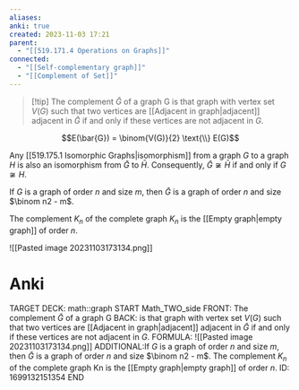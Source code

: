 ```yaml
---
aliases: 
anki: true
created: 2023-11-03 17:21
parent:
  - "[[519.171.4 Operations on Graphs]]"
connected:
  - "[[Self-complementary graph]]"
  - "[[Complement of Set]]"
---
```


> [!tip] The complement $\bar{G}$ of a graph G 
is that graph with vertex set $V(G)$ such that two vertices are [[Adjacent in graph|adjacent]] adjacent in $\bar{G}$ if and only if these vertices are not adjacent in $G$.

$$E(\bar{G}) = \binom{V(G)}{2} \text{\\} E(G)$$

Any [[519.175.1 Isomorphic Graphs|isomorphism]] from a graph $G$ to a graph $H$ is also an isomorphism from $\bar{G}$ to $\bar{H}$. 
Consequently, $\bar{G} \not \cong \bar{H}$ if and only if $G \not \cong H$.

If $G$ is a graph of order $n$ and size $m$, then $\bar{G}$ is a graph of order $n$ and size $\binom n2 - m$. 

The complement $K_n$ of the complete graph $K_n$ is the [[Empty graph|empty graph]] of order $n$.

![[Pasted image 20231103173134.png]]



# Anki
TARGET DECK: math::graph
START
Math_TWO_side
FRONT: The complement $\bar{G}$ of a graph G 
BACK: is that graph with vertex set $V(G)$ such that two vertices are [[Adjacent in graph|adjacent]] adjacent in $\bar{G}$ if and only if these vertices are not adjacent in $G$.
FORMULA: ![[Pasted image 20231103173134.png]]
ADDITIONAL:If $G$ is a graph of order $n$ and size $m$, then $\bar{G}$ is a graph of order $n$ and size $\binom n2 - m$. 
The complement $K_n$ of the complete graph Kn is the [[Empty graph|empty graph]] of order $n$.
ID: 1699132151354
END









